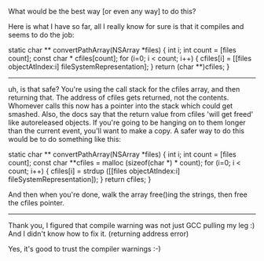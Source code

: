 What would be the best way [or even any way] to do this?

Here is what I have so far, all I really know for sure is that it compiles and seems to do the job:

    
 static char ** convertPathArray(NSArray *files)
 {
     int i;
     int count = [files count];
     const char * cfiles[count];
     for (i=0; i < count; i++)
     {
         cfiles[i] = [[files objectAtIndex:i] fileSystemRepresentation];
     }
     return (char **)cfiles;
 }


----

uh, is that safe?  You're using the call stack for the cfiles array, and then returning that.  The address of cfiles gets returned, not the contents.  Whomever calls this now has a pointer into the stack which could get smashed.  Also, the docs say that the return value from cfiles 'will get freed' like autoreleased objects.  If you're going to be hanging on to them longer than the current event, you'll want to make a copy.  A safer way to do this would be to do something like this:

    
 static char ** convertPathArray(NSArray *files)
 {
     int i;
     int count = [files count];
     const char **cfiles = malloc (sizeof(char *) * count);
     for (i=0; i < count; i++) {
         cfiles[i] = strdup ([[files objectAtIndex:i] fileSystemRepresentation]);
     }
     return cfiles;
 }


And then when you're done, walk the array free()ing the strings, then free the cfiles pointer.

----
Thank you, I figured that compile warning was not just GCC pulling my leg :) And I didn't know how to fix it. (returning address error)

Yes, it's good to trust the compiler warnings :-)
